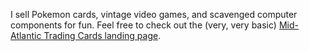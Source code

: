 I sell Pokemon cards, vintage video games, and scavenged computer components for fun. Feel free to check out the (very, very basic) [Mid-Atlantic Trading Cards landing page](https://matltc.com).

<!---
sean-garwood/sean-garwood is a ✨ special ✨ repository because its `README.md` (this file) appears on your GitHub profile.
You can click the Preview link to take a look at your changes.
--->
